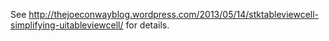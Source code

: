 See http://thejoeconwayblog.wordpress.com/2013/05/14/stktableviewcell-simplifying-uitableviewcell/ for details.